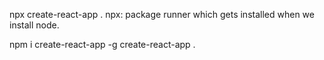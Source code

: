 npx create-react-app .
npx: package runner which gets installed when we install node.

npm i create-react-app -g
create-react-app .